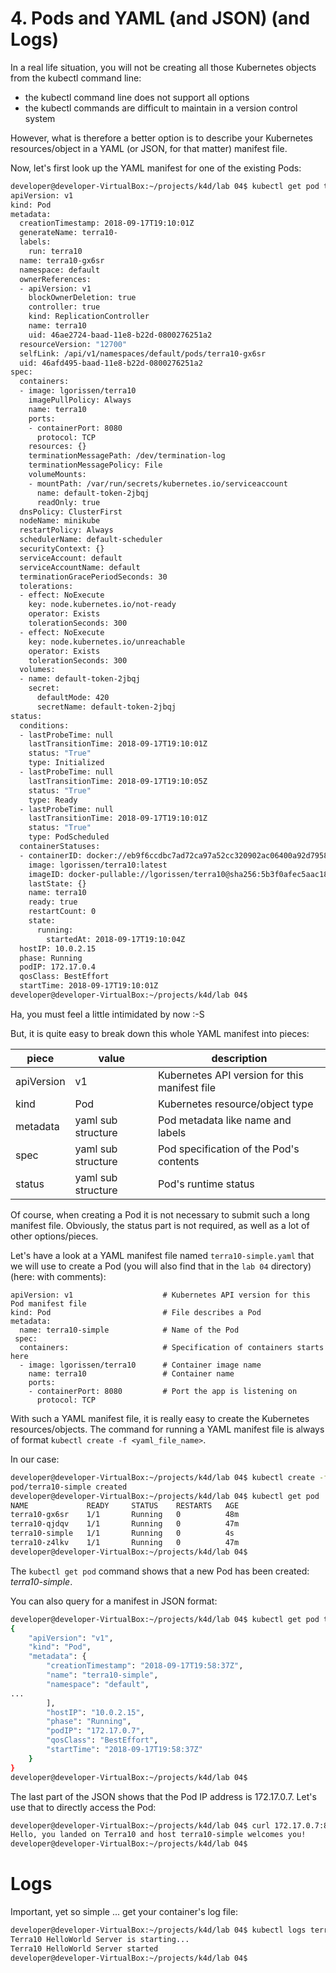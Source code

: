 # 4. Pods and YAML (and JSON) (and Logs)

In a real life situation, you will not be creating all those Kubernetes objects from the kubectl command line:
- the kubectl command line does not support all options
- the kubectl commands are difficult to maintain in a version control system

However, what is therefore a better option is to describe your Kubernetes resources/object in a YAML (or JSON, for that matter) manifest file. 

Now, let's first look up the YAML manifest for one of the existing Pods:
```bash
developer@developer-VirtualBox:~/projects/k4d/lab 04$ kubectl get pod terra10-gx6sr -o yaml
apiVersion: v1
kind: Pod
metadata:
  creationTimestamp: 2018-09-17T19:10:01Z
  generateName: terra10-
  labels:
    run: terra10
  name: terra10-gx6sr
  namespace: default
  ownerReferences:
  - apiVersion: v1
    blockOwnerDeletion: true
    controller: true
    kind: ReplicationController
    name: terra10
    uid: 46ae2724-baad-11e8-b22d-0800276251a2
  resourceVersion: "12700"
  selfLink: /api/v1/namespaces/default/pods/terra10-gx6sr
  uid: 46afd495-baad-11e8-b22d-0800276251a2
spec:
  containers:
  - image: lgorissen/terra10
    imagePullPolicy: Always
    name: terra10
    ports:
    - containerPort: 8080
      protocol: TCP
    resources: {}
    terminationMessagePath: /dev/termination-log
    terminationMessagePolicy: File
    volumeMounts:
    - mountPath: /var/run/secrets/kubernetes.io/serviceaccount
      name: default-token-2jbqj
      readOnly: true
  dnsPolicy: ClusterFirst
  nodeName: minikube
  restartPolicy: Always
  schedulerName: default-scheduler
  securityContext: {}
  serviceAccount: default
  serviceAccountName: default
  terminationGracePeriodSeconds: 30
  tolerations:
  - effect: NoExecute
    key: node.kubernetes.io/not-ready
    operator: Exists
    tolerationSeconds: 300
  - effect: NoExecute
    key: node.kubernetes.io/unreachable
    operator: Exists
    tolerationSeconds: 300
  volumes:
  - name: default-token-2jbqj
    secret:
      defaultMode: 420
      secretName: default-token-2jbqj
status:
  conditions:
  - lastProbeTime: null
    lastTransitionTime: 2018-09-17T19:10:01Z
    status: "True"
    type: Initialized
  - lastProbeTime: null
    lastTransitionTime: 2018-09-17T19:10:05Z
    status: "True"
    type: Ready
  - lastProbeTime: null
    lastTransitionTime: 2018-09-17T19:10:01Z
    status: "True"
    type: PodScheduled
  containerStatuses:
  - containerID: docker://eb9f6ccdbc7ad72ca97a52cc320902ac06400a92d7958f38b979ce78cf9bc07b
    image: lgorissen/terra10:latest
    imageID: docker-pullable://lgorissen/terra10@sha256:5b3f0afec5aac18c25749370f4ced0133b43041390cf0891a308d2261df97e7b
    lastState: {}
    name: terra10
    ready: true
    restartCount: 0
    state:
      running:
        startedAt: 2018-09-17T19:10:04Z
  hostIP: 10.0.2.15
  phase: Running
  podIP: 172.17.0.4
  qosClass: BestEffort
  startTime: 2018-09-17T19:10:01Z
developer@developer-VirtualBox:~/projects/k4d/lab 04$ 
```
Ha, you must feel a little intimidated by now :-S

But, it is quite easy to break down this whole YAML manifest into pieces:

| piece      | value              | description |
|------------|--------------------|------|
| apiVersion | v1                 | Kubernetes API version for this manifest file   |
| kind       | Pod                | Kubernetes resource/object type   |
| metadata   | yaml sub structure | Pod metadata like name and labels |
| spec       | yaml sub structure | Pod specification of the Pod's contents |
| status     | yaml sub structure | Pod's runtime status |

Of course, when creating a Pod it is not necessary to submit such a long manifest file. Obviously, the status part is not required, as well as a lot of other options/pieces.

Let's have a look at a YAML manifest file named `terra10-simple.yaml` that we will use to create a Pod (you will also find that in the `lab 04` directory) (here: with comments):
```
apiVersion: v1                    # Kubernetes API version for this Pod manifest file
kind: Pod                         # File describes a Pod
metadata:
  name: terra10-simple            # Name of the Pod
 spec:
  containers:                     # Specification of containers starts here
  - image: lgorissen/terra10      # Container image name
    name: terra10                 # Container name
    ports:
    - containerPort: 8080         # Port the app is listening on
      protocol: TCP
```

With such a YAML manifest file, it is really easy to create the Kubernetes resources/objects. The command for running a YAML manifest file is always of format `kubectl create -f <yaml_file_name>`. 

In our case:
```bash
developer@developer-VirtualBox:~/projects/k4d/lab 04$ kubectl create -f terra10-simple.yaml 
pod/terra10-simple created
developer@developer-VirtualBox:~/projects/k4d/lab 04$ kubectl get pod
NAME             READY     STATUS    RESTARTS   AGE
terra10-gx6sr    1/1       Running   0          48m
terra10-qjdqv    1/1       Running   0          47m
terra10-simple   1/1       Running   0          4s
terra10-z4lkv    1/1       Running   0          47m
developer@developer-VirtualBox:~/projects/k4d/lab 04$
```
The `kubectl get pod` command shows that a new Pod has been created: *terra10-simple*.

You can also query for a manifest in JSON format:
```bash
developer@developer-VirtualBox:~/projects/k4d/lab 04$ kubectl get pod terra10-simple -o json
{
    "apiVersion": "v1",
    "kind": "Pod",
    "metadata": {
        "creationTimestamp": "2018-09-17T19:58:37Z",
        "name": "terra10-simple",
        "namespace": "default",
...
        ],
        "hostIP": "10.0.2.15",
        "phase": "Running",
        "podIP": "172.17.0.7",
        "qosClass": "BestEffort",
        "startTime": "2018-09-17T19:58:37Z"
    }
}
developer@developer-VirtualBox:~/projects/k4d/lab 04$
```

The last part of the JSON shows that the Pod IP address is 172.17.0.7. Let's use that to directly access the Pod:
```bash
developer@developer-VirtualBox:~/projects/k4d/lab 04$ curl 172.17.0.7:8080
Hello, you landed on Terra10 and host terra10-simple welcomes you!
developer@developer-VirtualBox:~/projects/k4d/lab 04$ 
```

# Logs
Important, yet so simple ... get your container's log file:
```bash
developer@developer-VirtualBox:~/projects/k4d/lab 04$ kubectl logs terra10-simple 
Terra10 HelloWorld Server is starting...
Terra10 HelloWorld Server started
developer@developer-VirtualBox:~/projects/k4d/lab 04$
```
